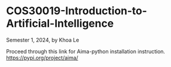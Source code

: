 # COS30019-Introduction-to-Artificial-Intelligence
Semester 1, 2024, by Khoa Le

Proceed through this link for Aima-python installation instruction.
https://pypi.org/project/aima/
